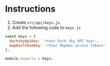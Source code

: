 # Instructions

1. Create `src/api/keys.js`.
2. Add the following code to `keys.js`

```js
const keys = {
  darkskyApiKey: '<Your Dark Sky API key>',
  mapboxTokenKey: '<Your Mapbox access token>'
};

module.exports = keys;
```
